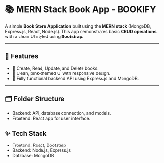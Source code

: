 # 📚 MERN Stack Book App - BOOKIFY

A simple **Book Store Application** built using the **MERN stack** (MongoDB, Express.js, React, Node.js). This app demonstrates basic **CRUD operations** with a clean UI styled using **Bootstrap**.

---

## 🚀 Features
- 📖 Create, Read, Update, and Delete books.
- 🌸 Clean, pink-themed UI with responsive design.
- 🔗 Fully functional backend API using Express.js and MongoDB.

---

## 🗂️ Folder Structure
- Backend: API, database connection, and models.
- Frontend: React app for user interface.

## ✨ Tech Stack
- Frontend: React, Bootstrap
- Backend: Node.js, Express.js
-   Database: MongoDB
